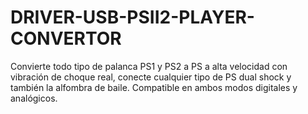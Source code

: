 # DRIVER-USB-PSII2-PLAYER-CONVERTOR
Convierte todo tipo de palanca PS1 y PS2 a PS a alta velocidad con vibración de choque real, conecte cualquier tipo de PS dual shock y también la alfombra de baile. Compatible en ambos modos digitales y analógicos.
